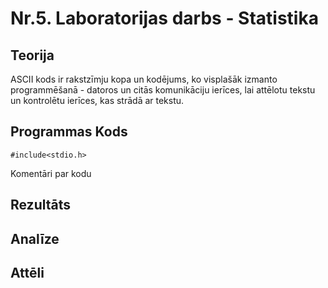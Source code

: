 # Nr.5. Laboratorijas darbs - Statistika

## Teorija

ASCII kods ir rakstzīmju kopa un kodējums, ko visplašāk izmanto programmēšanā - datoros un citās komunikāciju ierīces, lai attēlotu tekstu un kontrolētu ierīces, kas strādā ar tekstu. 

## Programmas Kods 
``` 
#include<stdio.h>
```
Komentāri par kodu

## Rezultāts

## Analīze

## Attēli
